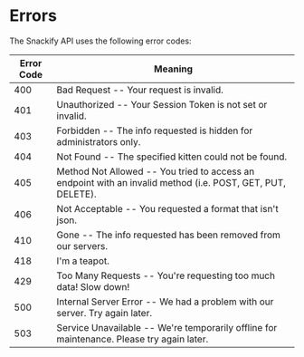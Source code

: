 # Errors

The Snackify API uses the following error codes:

| Error Code | Meaning                                                                                                     |
| ---------- | ----------------------------------------------------------------------------------------------------------- |
| 400        | Bad Request -- Your request is invalid.                                                                     |
| 401        | Unauthorized -- Your Session Token is not set or invalid.                                                   |
| 403        | Forbidden -- The info requested is hidden for administrators only.                                          |
| 404        | Not Found -- The specified kitten could not be found.                                                       |
| 405        | Method Not Allowed -- You tried to access an endpoint with an invalid method (i.e. POST, GET, PUT, DELETE). |
| 406        | Not Acceptable -- You requested a format that isn't json.                                                   |
| 410        | Gone -- The info requested has been removed from our servers.                                               |
| 418        | I'm a teapot.                                                                                               |
| 429        | Too Many Requests -- You're requesting too much data! Slow down!                                            |
| 500        | Internal Server Error -- We had a problem with our server. Try again later.                                 |
| 503        | Service Unavailable -- We're temporarily offline for maintenance. Please try again later.                   |
